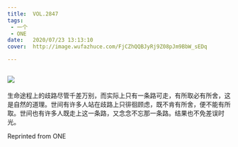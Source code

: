 ```yaml
---
title:	VOL.2847
tags:
 - 一个
 - ONE
date:	2020/07/23 13:13:10
cover:	http://image.wufazhuce.com/FjCZhQQBJyRj9Z08pJm9BbW_sEDq

---
```

![](http://image.wufazhuce.com/FjCZhQQBJyRj9Z08pJm9BbW_sEDq)
---

生命途程上的歧路尽管千差万别，而实际上只有一条路可走，有所取必有所舍，这是自然的道理。世间有许多人站在歧路上只徘徊顾虑，既不肯有所舍，便不能有所取。世间也有许多人既走上这一条路，又念念不忘那一条路。结果也不免差误时光。
 
Reprinted from ONE
